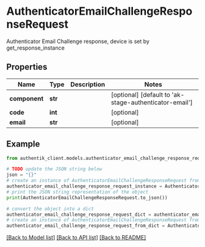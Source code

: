 # AuthenticatorEmailChallengeResponseRequest

Authenticator Email Challenge response, device is set by get_response_instance

## Properties

Name | Type | Description | Notes
------------ | ------------- | ------------- | -------------
**component** | **str** |  | [optional] [default to 'ak-stage-authenticator-email']
**code** | **int** |  | [optional] 
**email** | **str** |  | [optional] 

## Example

```python
from authentik_client.models.authenticator_email_challenge_response_request import AuthenticatorEmailChallengeResponseRequest

# TODO update the JSON string below
json = "{}"
# create an instance of AuthenticatorEmailChallengeResponseRequest from a JSON string
authenticator_email_challenge_response_request_instance = AuthenticatorEmailChallengeResponseRequest.from_json(json)
# print the JSON string representation of the object
print(AuthenticatorEmailChallengeResponseRequest.to_json())

# convert the object into a dict
authenticator_email_challenge_response_request_dict = authenticator_email_challenge_response_request_instance.to_dict()
# create an instance of AuthenticatorEmailChallengeResponseRequest from a dict
authenticator_email_challenge_response_request_from_dict = AuthenticatorEmailChallengeResponseRequest.from_dict(authenticator_email_challenge_response_request_dict)
```
[[Back to Model list]](../README.md#documentation-for-models) [[Back to API list]](../README.md#documentation-for-api-endpoints) [[Back to README]](../README.md)


